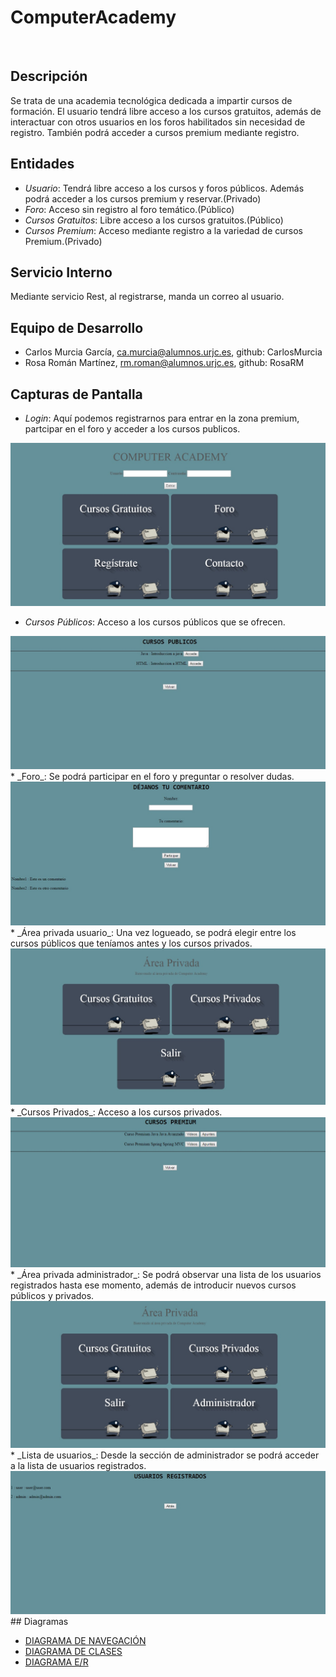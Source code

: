 # **ComputerAcademy**
&nbsp;

## Descripción
Se trata de una academia tecnológica dedicada a impartir cursos de formación. El usuario tendrá libre acceso a los cursos gratuitos, además de interactuar con otros usuarios en los foros habilitados sin necesidad de registro. También podrá acceder a cursos premium mediante registro.


## Entidades
  * _Usuario_: Tendrá libre acceso a los cursos y foros públicos. Además podrá acceder a los cursos premium y reservar.(Privado)
  * _Foro_: Acceso sin registro al foro temático.(Público)
  * _Cursos Gratuitos_: Libre acceso a los cursos gratuitos.(Público)
  * _Cursos Premium_: Acceso mediante registro a la variedad de cursos Premium.(Privado)

## Servicio Interno
Mediante servicio Rest, al registrarse, manda un correo al usuario.

## Equipo de Desarrollo
  * Carlos Murcia García, ca.murcia@alumnos.urjc.es, github: CarlosMurcia
  * Rosa Román Martínez, rm.roman@alumnos.urjc.es, github: RosaRM
  
## Capturas de Pantalla
 * _Login_: Aquí podemos registrarnos para entrar en la zona premium, partcipar en el foro y acceder a los cursos publicos.
 
<img src="https://github.com/CarlosMurcia/SistemasDistribuidos2018/blob/master/ComputerAcademy/Imagenes/LoginFaseIII.jpg" />

 * _Cursos Públicos_: Acceso a los cursos públicos que se ofrecen.
 
<img src="https://github.com/CarlosMurcia/SistemasDistribuidos2018/blob/master/ComputerAcademy/Imagenes/CursosPublicosFaseIII.jpg" />
 * _Foro_: Se podrá participar en el foro y preguntar o resolver dudas.
<img src="https://github.com/CarlosMurcia/SistemasDistribuidos2018/blob/master/ComputerAcademy/Imagenes/ForoFaseIII.jpg" />
 * _Área privada usuario_: Una vez logueado, se podrá elegir entre los cursos públicos que teníamos antes y los cursos privados.
<img src="https://github.com/CarlosMurcia/SistemasDistribuidos2018/blob/master/ComputerAcademy/Imagenes/AreaPrivadaUsuarioFaseIII.jpg" />
 * _Cursos Privados_: Acceso a los cursos privados.
<img src="https://github.com/CarlosMurcia/SistemasDistribuidos2018/blob/master/ComputerAcademy/Imagenes/CursosPrivadosFaseIII.jpg" />
 * _Área privada administrador_: Se podrá observar una lista de los usuarios registrados hasta ese momento, además de introducir nuevos  cursos públicos y privados.
<img src="https://github.com/CarlosMurcia/SistemasDistribuidos2018/blob/master/ComputerAcademy/Imagenes/AreaPrivadaAdminFaseIII.jpg" />
 * _Lista de usuarios_: Desde la sección de administrador se podrá acceder a la lista de usuarios registrados.
<img src="https://github.com/CarlosMurcia/SistemasDistribuidos2018/blob/master/ComputerAcademy/Imagenes/UsuariosRegistradosFaseIII.jpg" />
## Diagramas

- [DIAGRAMA DE NAVEGACIÓN](https://github.com/CarlosMurcia/SistemasDistribuidos2018/blob/master/ComputerAcademy/Imagenes/Diagrama%20Navegaci%C3%B3n.JPG)
- [DIAGRAMA DE CLASES](https://github.com/CarlosMurcia/SistemasDistribuidos2018/blob/master/ComputerAcademy/Imagenes/diagrama%20de%20clases%20.JPG)
- [DIAGRAMA E/R](https://github.com/CarlosMurcia/SistemasDistribuidos2018/blob/master/ComputerAcademy/Imagenes/Diagrama%20ER.JPG)

